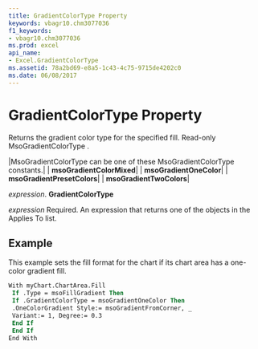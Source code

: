 ```yaml
---
title: GradientColorType Property
keywords: vbagr10.chm3077036
f1_keywords:
- vbagr10.chm3077036
ms.prod: excel
api_name:
- Excel.GradientColorType
ms.assetid: 78a2bd69-e8a5-1c43-4c75-9715de4202c0
ms.date: 06/08/2017
---
```



# GradientColorType Property

Returns the gradient color type for the specified fill. Read-only MsoGradientColorType .



|MsoGradientColorType can be one of these MsoGradientColorType constants.|
| **msoGradientColorMixed**|
| **msoGradientOneColor**|
| **msoGradientPresetColors**|
| **msoGradientTwoColors**|

 _expression_. **GradientColorType**

 _expression_ Required. An expression that returns one of the objects in the Applies To list.

## Example

This example sets the fill format for the chart if its chart area has a one-color gradient fill.


```vb
With myChart.ChartArea.Fill 
 If .Type = msoFillGradient Then 
 If .GradientColorType = msoGradientOneColor Then 
 .OneColorGradient Style:= msoGradientFromCorner, _ 
 Variant:= 1, Degree:= 0.3 
 End If 
 End If 
End With
```


